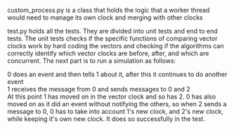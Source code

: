 custom_process.py is a class that holds the logic that a worker thread would need to manage its own clock and merging with other clocks

test.py holds all the tests. They are divided into unit tests and end to end tests. The unit tests checks if the specific functions of comparing vector clocks work by hard coding the vectors and checking if the algorithms can correctly identify which vector clocks are before, after, and which are concurrent. The next part is to run a simulation as follows:

0 does an event and then tells 1 about it, after this it continues to do another event  
1 receives the message from 0 and sends messages to 0 and 2  
At this point 1 has moved on in the vector clock and so has 2. 0 has also moved on as it did an event without notifying the others, so when 2 sends a message to 0, 0 has to take into account 1's new clock, and 2's new clock, while keeping it's own new clock. It does so successfully in the test.
